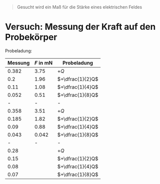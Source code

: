 > Gesucht wird ein Maß für die Stärke eines elektrischen Feldes

# Versuch: Messung der Kraft auf den Probekörper
Probeladung: 

| Messung | $F$ in mN | Probeladung      |
| ------- | --------- | ---------------- |
| 0.382   | 3.75      | $+Q$             |
| 0.2     | 1.96      | $+\dfrac{1}{2}Q$ |
| 0.11    | 1.08      | $+\dfrac{1}{4}Q$ |
| 0.052   | 0.51      | $+\dfrac{1}{8}Q$ |
| -       | -         | -                |
| 0.358   | 3.51      | $+Q$             |
| 0.185   | 1.82      | $+\dfrac{1}{2}Q$ |
| 0.09    | 0.88      | $+\dfrac{1}{4}Q$ |
| 0.043   | 0.042     | $+\dfrac{1}{8}Q$ |
| -       | -         | -                |
| 0.28    |           | $+Q$             |
| 0.15    |           | $+\dfrac{1}{2}Q$ |
| 0.08    |           | $+\dfrac{1}{4}Q$ |
| 0.07    |           | $+\dfrac{1}{8}Q$ |
